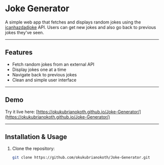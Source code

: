 # Joke Generator

A simple web app that fetches and displays random jokes using the [icanhazdadjoke](https://icanhazdadjoke.com/api) API. Users can get new jokes and also go back to previous jokes they've seen.

---

## Features

- Fetch random jokes from an external API
- Display jokes one at a time
- Navigate back to previous jokes
- Clean and simple user interface

---

## Demo

Try it live here: [https://okukubrianokoth.github.io/Joke-Generator/](https://okukubrianokoth.github.io/Joke-Generator/)

---

## Installation & Usage

1. Clone the repository:

   ```bash
   git clone https://github.com/okukubrianokoth/Joke-Generator.git
